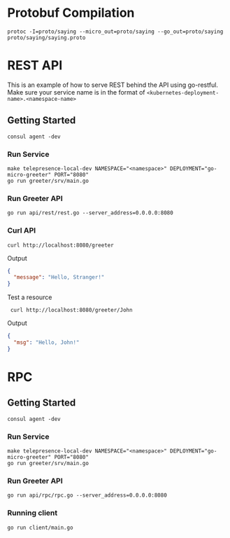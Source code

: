 # Protobuf Compilation

```shell
protoc -I=proto/saying --micro_out=proto/saying --go_out=proto/saying proto/saying/saying.proto
```

# REST API

This is an example of how to serve REST behind the API using go-restful.
Make sure your service name is in the format of `<kubernetes-deployment-name>.<namespace-name>`

## Getting Started

```
consul agent -dev
```

### Run Service

```shell
make telepresence-local-dev NAMESPACE="<namespace>" DEPLOYMENT="go-micro-greeter" PORT="8080"
go run greeter/srv/main.go
```

### Run Greeter API

```shell
go run api/rest/rest.go --server_address=0.0.0.0:8080
```

### Curl API

```shell
curl http://localhost:8080/greeter
```

Output

```json
{
  "message": "Hello, Stranger!"
}
```

Test a resource

```shell
 curl http://localhost:8080/greeter/John
```

Output
```json
{
  "msg": "Hello, John!"
}
```

# RPC

## Getting Started

```
consul agent -dev
```

### Run Service

```shell
make telepresence-local-dev NAMESPACE="<namespace>" DEPLOYMENT="go-micro-greeter" PORT="8080"
go run greeter/srv/main.go
```

### Run Greeter API

```shell
go run api/rpc/rpc.go --server_address=0.0.0.0:8080
```

### Running client

```shell
go run client/main.go
```
